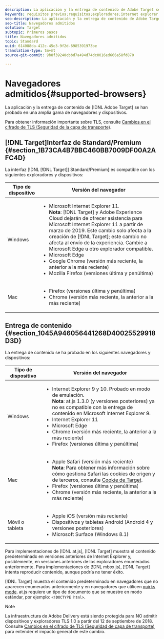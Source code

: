 ```yaml
---
description: La aplicación y la entrega de contenido de Adobe Target se han probado en un amplio abanico de navegadores y dispositivos.
keywords: requisitos previos;requisitos;exploradores;internet explorer;chrome;firefox;safari;android;surface
seo-description: La aplicación y la entrega de contenido de Adobe Target se han probado en un amplio abanico de navegadores y dispositivos.
seo-title: Navegadores admitidos
solution: Target
subtopic: Primeros pasos
title: Navegadores admitidos
topic: Standard
uuid: 614088da-412c-45e3-9f2d-6985391973be
translation-type: tm+mt
source-git-commit: 9b8f39240cbbd7a494d74dc0016ed666a58fd870

---
```



# Navegadores admitidos{#supported-browsers}

La aplicación y la entrega de contenido de [!DNL Adobe Target] se han probado en una amplia gama de navegadores y dispositivos.

Para obtener información importante sobre TLS, consulte [Cambios en el cifrado de TLS (Seguridad de la capa de transporte)](../../c-implementing-target/c-considerations-before-you-implement-target/tls-transport-layer-security-encryption.md#concept_CC1001E9D3AE4BABAF90B8311B0A6451).

## [!DNL Target]Interfaz de Standard/Premium {#section_1B73CA4B7BBC460BB7009DF00A2AFC4D}

La interfaz [!DNL [!DNL Target]] Standard/Premium] es compatible con los siguientes exploradores y dispositivos:

| Tipo de dispositivo | Versión del navegador |
|--- |--- |
| Windows | <ul><li>Microsoft Internet Explorer 11.<br>**Nota**: [!DNL Target] y Adobe Experience Cloud dejarán de ofrecer asistencia para Microsoft Internet Explorer 11 a partir de marzo de 2019. Este cambio solo afecta a la creación de [!DNL Target]; este cambio no afecta al envío de la experiencia. Cambie a Microsoft Edge u otro explorador compatible.</li><li>Microsoft Edge</li><li>Google Chrome (versión más reciente, la anterior a la más reciente)</li><li>Mozilla Firefox (versiones última y penúltima)</li></ul> |
| Mac | <ul><li>Firefox (versiones última y penúltima)</li><li>Chrome (versión más reciente, la anterior a la más reciente)</li></ul> |

## Entrega de contenido {#section_1045A946056441268D40025529918D3D}

La entrega de contenido se ha probado en los siguientes navegadores y dispositivos:

| Tipo de dispositivo | Versión del navegador |
|--- |--- |
| Windows | <ul><li>Internet Explorer 9 y 10. Probado en modo de emulación.<br>**Nota**: at.js 1.3.0 (y versiones posteriores) ya no es compatible con la entrega de contenido en Microsoft Internet Explorer 9.</li><li>Internet Explorer 11</li><li>Microsoft Edge</li><li>Chrome (versión más reciente, la anterior a la más reciente)</li><li>Firefox (versiones última y penúltima)</li></ul> |
| Mac | <ul><li>Apple Safari (versión más reciente)<br>**Nota**: Para obtener más información sobre cómo gestiona Safari las cookies de origen y de terceros, consulte [Cookie de Target](/help/c-implementing-target/c-implementing-target-for-client-side-web/t-mbox-download/cookie-behavior.md).</li><li>Firefox (versiones última y penúltima)</li><li>Chrome (versión más reciente, la anterior a la más reciente)</li></ul> |
| Móvil o tableta | <ul><li>Apple iOS (versión más reciente)</li><li>Dispositivos y tabletas Android (Android 4 y versiones posteriores)</li><li>Microsoft Surface (Windows 8.1)</li></ul> |

Para implementaciones de [!DNL at.js], [!DNL Target] muestra el contenido predeterminado en versiones anteriores de Internet Explorer y, posiblemente, en versiones anteriores de los exploradores enumerados anteriormente. Para implementaciones de [!DNL mbox.js], [!DNL Target] intenta reproducir contenido, aunque podría no tener éxito.

[!DNL Target] muestra el contenido predeterminado en navegadores que no aparecen enumerados anteriormente y en navegadores que utilicen [quirks mode](https://en.wikipedia.org/wiki/Quirks_mode). at.js requiere un tipo de documento que se muestre en modo estándar, por ejemplo: `<!DOCTYPE html>`.

>[!NOTE]
>
>La infraestructura de Adobe Delivery está siendo protegida para NO admitir dispositivos y exploradores TLS 1.0 a partir del 12 de septiembre de 2018. Consulte [Cambios en el cifrado de TLS (Seguridad de capa de transporte)](../../c-implementing-target/c-considerations-before-you-implement-target/tls-transport-layer-security-encryption.md#concept_CC1001E9D3AE4BABAF90B8311B0A6451) para entender el impacto general de este cambio.
